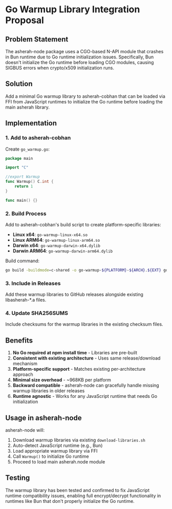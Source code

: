 # Go Warmup Library Integration Proposal

## Problem Statement

The asherah-node package uses a CGO-based N-API module that crashes in Bun runtime due to Go runtime initialization issues. Specifically, Bun doesn't initialize the Go runtime before loading CGO modules, causing SIGBUS errors when crypto/x509 initialization runs.

## Solution

Add a minimal Go warmup library to asherah-cobhan that can be loaded via FFI from JavaScript runtimes to initialize the Go runtime before loading the main asherah library.

## Implementation

### 1. Add to asherah-cobhan

Create `go_warmup.go`:

```go
package main

import "C"

//export Warmup
func Warmup() C.int {
    return 1
}

func main() {}
```

### 2. Build Process

Add to asherah-cobhan's build script to create platform-specific libraries:

- **Linux x64**: `go-warmup-linux-x64.so`
- **Linux ARM64**: `go-warmup-linux-arm64.so`
- **Darwin x64**: `go-warmup-darwin-x64.dylib`
- **Darwin ARM64**: `go-warmup-darwin-arm64.dylib`

Build command:
```bash
go build -buildmode=c-shared -o go-warmup-${PLATFORM}-${ARCH}.${EXT} go_warmup.go
```

### 3. Include in Releases

Add these warmup libraries to GitHub releases alongside existing libasherah-*.a files.

### 4. Update SHA256SUMS

Include checksums for the warmup libraries in the existing checksum files.

## Benefits

1. **No Go required at npm install time** - Libraries are pre-built
2. **Consistent with existing architecture** - Uses same release/download mechanism
3. **Platform-specific support** - Matches existing per-architecture approach
4. **Minimal size overhead** - ~968KB per platform
5. **Backward compatible** - asherah-node can gracefully handle missing warmup libraries in older releases
6. **Runtime agnostic** - Works for any JavaScript runtime that needs Go initialization

## Usage in asherah-node

asherah-node will:
1. Download warmup libraries via existing `download-libraries.sh`
2. Auto-detect JavaScript runtime (e.g., Bun)
3. Load appropriate warmup library via FFI
4. Call `Warmup()` to initialize Go runtime
5. Proceed to load main asherah.node module

## Testing

The warmup library has been tested and confirmed to fix JavaScript runtime compatibility issues, enabling full encrypt/decrypt functionality in runtimes like Bun that don't properly initialize the Go runtime.